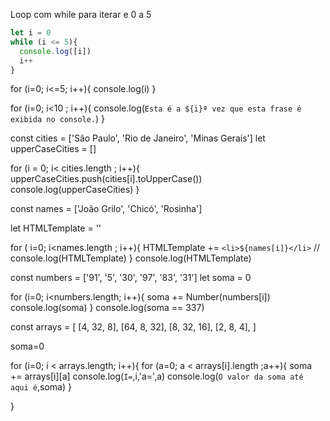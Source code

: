 
Loop com while para iterar e 0 a 5
```js
let i = 0
while (i <= 5){
  console.log([i])
  i++
}
```



for (i=0; i<=5; i++){
  console.log(i)
}


for (i=0; i<10 ; i++){
  console.log(`Esta é a ${i}ª vez que esta frase é exibida no console.`)
}



const cities = ['São Paulo', 'Rio de Janeiro', 'Minas Gerais']
let upperCaseCities = []

for (i = 0; i< cities.length ; i++){
  upperCaseCities.push(cities[i].toUpperCase())
  console.log(upperCaseCities)
}


const names = ['João Grilo', 'Chicó', 'Rosinha']

let HTMLTemplate = ''

for ( i=0; i<names.length ; i++){
  HTMLTemplate += `<li>${names[i]}</li>`
  // console.log(HTMLTemplate)
}
console.log(HTMLTemplate)


const numbers = ['91', '5', '30', '97', '83', '31']
let soma = 0  

for (i=0; i<numbers.length; i++){
soma += Number(numbers[i])
console.log(soma)
}
console.log(soma == 337)



const arrays = [
  [4, 32, 8],
  [64, 8, 32],
  [8, 32, 16],
  [2, 8, 4],
]

soma=0

for (i=0; i < arrays.length; i++){
  for (a=0; a < arrays[i].length ;a++){
    soma += arrays[i][a]
    console.log(`I=`,i,'a=',a)
    console.log(`O valor da soma até aqui é`,soma)
  }

}
```